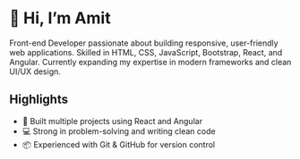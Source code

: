 # 👋 Hi, I’m Amit

Front-end Developer passionate about building responsive, user-friendly web applications. Skilled in HTML, CSS, JavaScript, Bootstrap, React, and Angular. Currently expanding my expertise in modern frameworks and clean UI/UX design.

## Highlights
- 🚀 Built multiple projects using React and Angular
- 💻 Strong in problem-solving and writing clean code
- 📦 Experienced with Git & GitHub for version control
